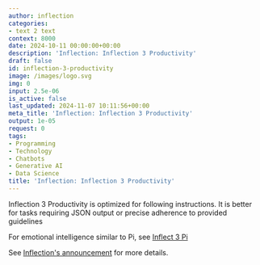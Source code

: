 ```yaml
---
author: inflection
categories:
- text 2 text
context: 8000
date: 2024-10-11 00:00:00+00:00
description: 'Inflection: Inflection 3 Productivity'
draft: false
id: inflection-3-productivity
image: /images/logo.svg
img: 0
input: 2.5e-06
is_active: false
last_updated: 2024-11-07 10:11:56+00:00
meta_title: 'Inflection: Inflection 3 Productivity'
output: 1e-05
request: 0
tags:
- Programming
- Technology
- Chatbots
- Generative AI
- Data Science
title: 'Inflection: Inflection 3 Productivity'
---
```







Inflection 3 Productivity is optimized for following instructions. It is better for tasks requiring JSON output or precise adherence to provided guidelines

For emotional intelligence similar to Pi, see [Inflect 3 Pi](/inflection/inflection-3-pi)

See [Inflection's announcement](https://inflection.ai/blog/enterprise) for more details.

